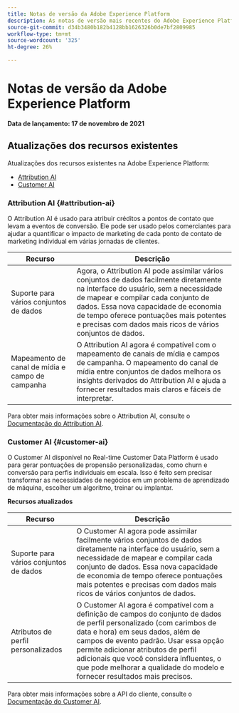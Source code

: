 ```yaml
---
title: Notas de versão da Adobe Experience Platform
description: As notas de versão mais recentes do Adobe Experience Platform.
source-git-commit: d34b3480b182b4128bb1626326b0de7bf2809985
workflow-type: tm+mt
source-wordcount: '325'
ht-degree: 26%

---
```


# Notas de versão da Adobe Experience Platform

**Data de lançamento: 17 de novembro de 2021**

## Atualizações dos recursos existentes

Atualizações dos recursos existentes na Adobe Experience Platform:

- [Attribution AI](#attribution-ai)
- [Customer AI](#customer-ai)

### Attribution AI {#attribution-ai}

O Attribution AI é usado para atribuir créditos a pontos de contato que levam a eventos de conversão. Ele pode ser usado pelos comerciantes para ajudar a quantificar o impacto de marketing de cada ponto de contato de marketing individual em várias jornadas de clientes.

| Recurso | Descrição |
| ------- | ----------- |
| Suporte para vários conjuntos de dados | Agora, o Attribution AI pode assimilar vários conjuntos de dados facilmente diretamente na interface do usuário, sem a necessidade de mapear e compilar cada conjunto de dados. Essa nova capacidade de economia de tempo oferece pontuações mais potentes e precisas com dados mais ricos de vários conjuntos de dados. |
| Mapeamento de canal de mídia e campo de campanha | O Attribution AI agora é compatível com o mapeamento de canais de mídia e campos de campanha. O mapeamento do canal de mídia entre conjuntos de dados melhora os insights derivados do Attribution AI e ajuda a fornecer resultados mais claros e fáceis de interpretar. |

Para obter mais informações sobre o Attribution AI, consulte o [Documentação do Attribution AI](../../intelligent-services/attribution-ai/overview.md).

### Customer AI {#customer-ai}

O Customer AI disponível no Real-time Customer Data Platform é usado para gerar pontuações de propensão personalizadas, como churn e conversão para perfis individuais em escala. Isso é feito sem precisar transformar as necessidades de negócios em um problema de aprendizado de máquina, escolher um algoritmo, treinar ou implantar.

**Recursos atualizados**

| Recurso | Descrição |
| --- | --- |
| Suporte para vários conjuntos de dados | O Customer AI agora pode assimilar facilmente vários conjuntos de dados diretamente na interface do usuário, sem a necessidade de mapear e compilar cada conjunto de dados. Essa nova capacidade de economia de tempo oferece pontuações mais potentes e precisas com dados mais ricos de vários conjuntos de dados. |
| Atributos de perfil personalizados | O Customer AI agora é compatível com a definição de campos do conjunto de dados de perfil personalizado (com carimbos de data e hora) em seus dados, além de campos de evento padrão. Usar essa opção permite adicionar atributos de perfil adicionais que você considera influentes, o que pode melhorar a qualidade do modelo e fornecer resultados mais precisos. |

Para obter mais informações sobre a API do cliente, consulte o [Documentação do Customer AI](../../intelligent-services/customer-ai/overview.md).
